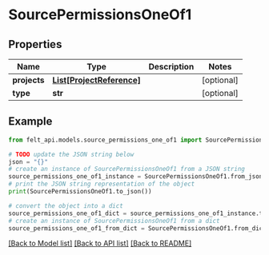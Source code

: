 # SourcePermissionsOneOf1


## Properties

Name | Type | Description | Notes
------------ | ------------- | ------------- | -------------
**projects** | [**List[ProjectReference]**](ProjectReference.md) |  | [optional] 
**type** | **str** |  | [optional] 

## Example

```python
from felt_api.models.source_permissions_one_of1 import SourcePermissionsOneOf1

# TODO update the JSON string below
json = "{}"
# create an instance of SourcePermissionsOneOf1 from a JSON string
source_permissions_one_of1_instance = SourcePermissionsOneOf1.from_json(json)
# print the JSON string representation of the object
print(SourcePermissionsOneOf1.to_json())

# convert the object into a dict
source_permissions_one_of1_dict = source_permissions_one_of1_instance.to_dict()
# create an instance of SourcePermissionsOneOf1 from a dict
source_permissions_one_of1_from_dict = SourcePermissionsOneOf1.from_dict(source_permissions_one_of1_dict)
```
[[Back to Model list]](../README.md#documentation-for-models) [[Back to API list]](../README.md#documentation-for-api-endpoints) [[Back to README]](../README.md)


